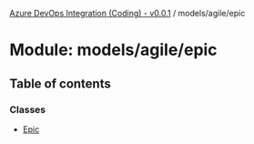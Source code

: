 [Azure DevOps Integration (Coding) - v0.0.1](../README.md) / models/agile/epic

# Module: models/agile/epic

## Table of contents

### Classes

- [Epic](../classes/models_agile_epic.Epic.md)
